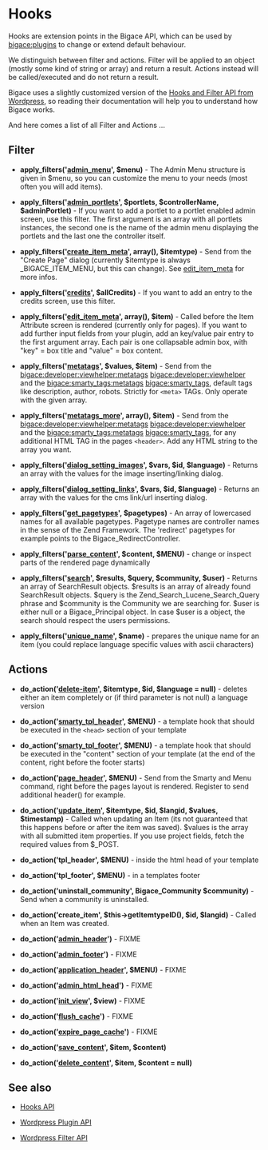 # Hooks

Hooks are extension points in the Bigace API, which can be used by [bigace:plugins](bigace/plugins) to change or extend default behaviour.

We distinguish between filter and actions. Filter will be applied to an object (mostly some kind of string or array) and return a result. Actions instead will be called/executed and do not return a result.

Bigace uses a slightly customized version of the [Hooks and Filter API from Wordpress](http://codex.wordpress.org/Plugin_API), so reading their documentation will help you to understand how Bigace works.

And here comes a list of all Filter and Actions ...

## Filter


*  **apply_filters('[admin_menu](bigace/developer/filter/admin_menu)', $menu)** - The Admin Menu structure is given in $menu, so you can customize the menu to your needs (most often you will add items).

*  **apply_filters('[admin_portlets](bigace/developer/filter/admin_portlets)', $portlets, $controllerName, $adminPortlet)** -  If you want to add a portlet to a portlet enabled admin screen, use this filter. The first argument is an array with all portlets instances, the second one is the name of the admin menu displaying the portlets and the last one the controller itself.

*  **apply_filters('[create_item_meta](bigace/developer/filter/create_item_meta)', array(), $itemtype)** - Send from the "Create Page" dialog (currently $itemtype is always _BIGACE_ITEM_MENU, but this can change). See [edit_item_meta](bigace/developer/filter/edit_item_meta) for more infos.

*  **apply_filters('[credits](bigace/developer/filter/credits)', $allCredits)** - If you want to add an entry to the credits screen, use this filter.

*  **apply_filters('[edit_item_meta](bigace/developer/filter/edit_item_meta)', array(), $item)** - Called before the Item Attribute screen is rendered (currently only for pages). If you want to add further input fields from your plugin, add an key/value pair entry to the first argument array. Each pair is one collapsable admin box, with "key" = box title and "value" = box content.

*  **apply_filters('[metatags](bigace/developer/filter/metatags)', $values, $item)** - Send from the [bigace:developer:viewhelper:metatags](bigace/developer/viewhelper/metatags) [bigace:developer:viewhelper](bigace/developer/viewhelper) and the [bigace:smarty_tags:metatags](bigace/smarty_tags/metatags) [bigace:smarty_tags](bigace/smarty_tags), default tags like description, author, robots. Strictly for `<meta>` TAGs. Only operate with the given array.

*  **apply_filters('[metatags_more](bigace/developer/filter/metatags_more)', array(), $item)** - Send from the [bigace:developer:viewhelper:metatags](bigace/developer/viewhelper/metatags) [bigace:developer:viewhelper](bigace/developer/viewhelper) and the [bigace:smarty_tags:metatags](bigace/smarty_tags/metatags) [bigace:smarty_tags](bigace/smarty_tags), for any additional HTML TAG in the pages `<header>`. Add any HTML string to the array you want.

*  **apply_filters('[dialog_setting_images](bigace/developer/filter/dialog_setting_images)', $vars, $id, $language)** - Returns an array with the values for the image inserting/linking dialog.

*  **apply_filters('[dialog_setting_links](bigace/developer/filter/dialog_setting_links)', $vars, $id, $language)** - Returns an array with the values for the cms link/url inserting dialog.

*  **apply_filters('[get_pagetypes](bigace/developer/filter/get_pagetypes)', $pagetypes)** - An array of lowercased names for all available pagetypes. Pagetype names are controller names in the sense of the Zend Framework. The 'redirect' pagetypes for example points to the Bigace_RedirectController.

*  **apply_filters('[parse_content](bigace/developer/filter/parse_content)', $content, $MENU)** - change or inspect parts of the rendered page dynamically

*  **apply_filters('[search](bigace/developer/filter/search)', $results, $query, $community, $user)** - Returns an array of SearchResult objects. $results is an array of already found SearchResult objects. $query is the Zend_Search_Lucene_Search_Query phrase and $community is the Community we are searching for. $user is either null or a Bigace_Principal object. In case $user is a object, the search should respect the users permissions.

*  **apply_filters('[unique_name](bigace/developer/filter/unique_name)', $name)** - prepares the unique name for an item (you could replace language specific values with ascii characters)
## Actions


*  **do_action('[delete-item](bigace/developer/action/delete-item)', $itemtype, $id, $language = null)** - deletes either an item completely or (if third parameter is not null) a language version 

*  **do_action('[smarty_tpl_header](bigace/developer/action/smarty_tpl_header)', $MENU)** - a template hook that should be executed in the `<head>` section of your template

*  **do_action('[smarty_tpl_footer](bigace/developer/action/smarty_tpl_footer)', $MENU)** - a template hook that should be executed in the "content" section of your template (at the end of the content, right before the footer starts)

*  **do_action('[page_header](bigace/developer/action/page_header)', $MENU)** - Send from the Smarty and Menu command, right before the pages layout is rendered. Register to send additional header() for example.

*  **do_action('[update_item](bigace/developer/action/update_item)', $itemtype, $id, $langid, $values, $timestamp)** - Called when updating an Item (its not guaranteed that this happens before or after the item was saved). $values is the array with all submitted item properties. If you use project fields, fetch the required values from $_POST.

*  **do_action('tpl_header', $MENU)** - inside the html head of your template

*  **do_action('tpl_footer', $MENU)** - in a templates footer

*  **do_action('uninstall_community', Bigace_Community $community)** - Send when a community is uninstalled.

*  **do_action('create_item', $this->getItemtypeID(), $id, $langid)** - Called when an Item was created.

*  **do_action('[admin_header](bigace/developer/action/admin_header)')** - FIXME

*  **do_action('[admin_footer](bigace/developer/action/admin_footer)')** - FIXME

*  **do_action('[application_header](bigace/developer/action/application_header)', $MENU)** - FIXME

*  **do_action('[admin_html_head](bigace/developer/action/admin_html_head)')** - FIXME

*  **do_action('[init_view](bigace/developer/action/init_view)', $view)** - FIXME

*  **do_action('[flush_cache](bigace/developer/action/flush_cache)')** - FIXME

*  **do_action('[expire_page_cache](bigace/developer/action/expire_page_cache)')** - FIXME

*  **do_action('[save_content](bigace/developer/action/save_content)', $item, $content)**

*  **do_action('[delete_content](bigace/developer/action/save_content)', $item, $content = null)**

## See also

*  [Hooks API](http://dev.bigace.org/api/latest/Bigace/Bigace_Hooks.html)

*  [Wordpress Plugin API](http://codex.wordpress.org/Plugin_API)

*  [Wordpress Filter API](http://codex.wordpress.org/Plugin_API#Filters)
